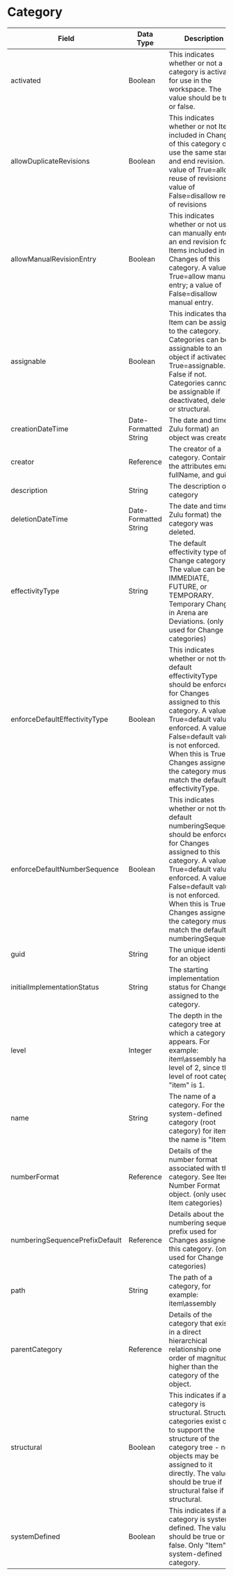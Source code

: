 # Category

| Field  | Data Type  | Description  |
|  --- |  --- |  --- | 
| activated  | Boolean  | This indicates whether or not a category is activated for use in the workspace. The value should be true or false.  |
| allowDuplicateRevisions  | Boolean  | This indicates whether or not Items included in Changes of this category can use the same start and end revision. A value of True=allow reuse of revisions; a value of False=disallow reuse of revisions  |
| allowManualRevisionEntry  | Boolean  | This indicates whether or not users can manually enter an end revision for Items included in Changes of this category. A value of True=allow manual entry; a value of False=disallow manual entry.  |
| assignable  | Boolean  | This indicates that an Item can be assigned to the category. Categories can be assignable to an object if activated. True=assignable. False if not. Categories cannot be assignable if deactivated, deleted, or structural.  |
| creationDateTime  | Date-Formatted String  | The date and time \(in Zulu format\) an object was created.  |
| creator  | Reference  | The creator of a category. Contains the attributes email, fullName, and guid.  |
| description  | String  | The description of a category  |
| deletionDateTime  | Date-Formatted String  | The date and time \(in Zulu format\) the category was deleted.  |
| effectivityType  | String  | The default effectivity type of a Change category. The value can be IMMEDIATE, FUTURE, or TEMPORARY. Temporary Changes in Arena are Deviations. \(only used for Change categories\)  |
| enforceDefaultEffectivityType  | Boolean  | This indicates whether or not the default effectivityType should be enforced for Changes assigned to this category. A value of True=default value is enforced. A value of False=default value is not enforced. When this is True, Changes assigned to the category must match the default effectivityType.  |
| enforceDefaultNumberSequence  | Boolean  | This indicates whether or not the default numberingSequence should be enforced for Changes assigned to this category. A value of True=default value is enforced. A value of False=default value is not enforced. When this is True, Changes assigned to the category must match the default numberingSequence.  |
| guid  | String  | The unique identifier for an object  |
| initialImplementationStatus  | String  | The starting implementation status for Changes assigned to the category.  |
| level  | Integer  | The depth in the category tree at which a category appears. For example: item\assembly has a level of 2, since the level of root category "item" is 1.  |
| name  | String  | The name of a category. For the system-defined category \(root category\) for item, the name is "Item".  |
| numberFormat  | Reference  | Details of the number format associated with the category. See Item Number Format object. \(only used for Item categories\)  |
| numberingSequencePrefixDefault  | Reference  | Details about the numbering sequence prefix used for Changes assigned to this category. \(only used for Change categories\)  |
| path  | String  | The path of a category, for example: item\assembly  |
| parentCategory  | Reference  | Details of the category that exists in a direct hierarchical relationship one order of magnitude higher than the category of the object.  |
| structural  | Boolean  | This indicates if a category is structural. Structural categories exist only to support the structure of the category tree - no objects may be assigned to it directly. The value should be true if structural false if not structural.  |
| systemDefined  | Boolean  | This indicates if a category is system-defined. The value should be true or false. Only "Item" is a system-defined category.  |

